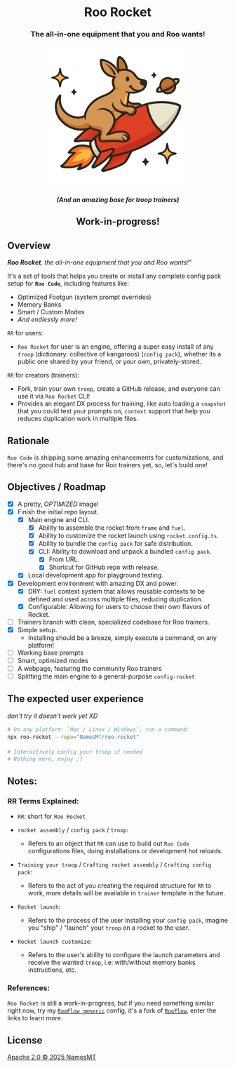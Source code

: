 <div align="center">

# Roo Rocket

<h3>The all-in-one equipment that you and Roo wants!</h3>
<img src="./branding.svg" alt="Roo Rocket's logo" width="320"/>
<h5>(And an amazing base for troop trainers)</h5>

<h2>Work-in-progress!</h2>
</div>

## Overview

***Roo Rocket**, the all-in-one equipment that you and Roo wants!"*

It's a set of tools that helps you create or install any complete config pack setup for **`Roo Code`**, including features like:
  + Optimized Footgun (system prompt overrides)
  + Memory Banks
  + Smart / Custom Modes
  + *And endlessly more!*

`RR` for users:
  + `Roo Rocket` for user is an engine, offering a super easy install of any `troop` (dictionary: collective of kangaroos) (`config pack`), whether its a public one shared by your friend, or your own, privately-stored.

`RR` for creators (trainers):
  + Fork, train your own `troop`, create a GitHub release, and everyone can use it via `Roo Rocket` CLI!
  + Provides an elegant DX process for training, like auto loading a `snapshot` that you could test your prompts on, `context` support that help you reduces duplication work in multiple files.

## Rationale

`Roo Code` is shipping some amazing enhancements for customizations, and there's no good hub and base for Roo trainers yet, so, let's build one!

## Objectives / Roadmap

* [x] A pretty, *OPTIMIZED* image!
* [x] Finish the initial repo layout.
  * [x] Main engine and CLI.
    * [x] Ability to assemble the rocket from `frame` and `fuel`.
    * [x] Ability to customize the rocket launch using `rocket.config.ts`.
    * [x] Ability to bundle the `config pack` for safe distribution.
    * [x] CLI: Ability to download and unpack a bundled `config pack`.
      * [x] From URL.
      * [x] Shortcut for GitHub repo with release.
  * [x] Local development app for playground testing.
* [x] Development environment with amazing DX and power.
  * [x] DRY: `fuel` context system that allows reusable contexts to be defined and used across multiple files, reducing duplication.
  * [x] Configurable: Allowing for users to choose their own flavors of Rocket.
* [ ] Trainers branch with clean, specialized codebase for Roo trainers.
* [x] Simple setup.
  * Installing should be a breeze, simply execute a command, on any platform!
* [ ] Working base prompts
* [ ] Smart, optimized modes
* [ ] A webpage, featuring the community Roo trainers
* [ ] Splitting the main engine to a general-purpose `config-rocket`

## The expected user experience

*don't try it doesn't work yet XD*

```sh
# On any platform: `Mac / Linux / Windows`, run a command:
npx roo-rocket --repo="NamesMT/roo-rocket"

# Interactively config your troop if needed
# Nothing more, enjoy :)
```

## Notes:

### RR Terms Explained:

* `RR`: short for `Roo Rocket`

* `rocket assembly` / `config pack` / `troop`:
  * Refers to an object that `RR` can use to build out `Roo Code` configurations files, doing installations or development hot reloads.

* `Training your troop` / `Crafting rocket assembly` / `Crafting config pack`:
  * Refers to the act of you creating the required structure for `RR` to work, more details will be available in `trainer` template in the future.

* `Rocket launch`:
  * Refers to the process of the user installing your `config pack`, imagine you "ship" / "launch" your `troop` on a rocket to the user.

* `Rocket launch customize`:
  * Refers to the user's ability to configure the launch parameters and receive the wanted `troop`, i.e: with/without memory banks instructions, etc.

### References:

`Roo Rocket` is still a work-in-progress, but if you need something similar right now, try my [`RooFlow generic`](https://github.com/NamesMT/RooFlow-generic) config, it's a fork of [`RooFlow`](https://github.com/GreatScottyMac/RooFlow), enter the links to learn more.

## License

[Apache 2.0 © 2025 NamesMT](./LICENSE)
